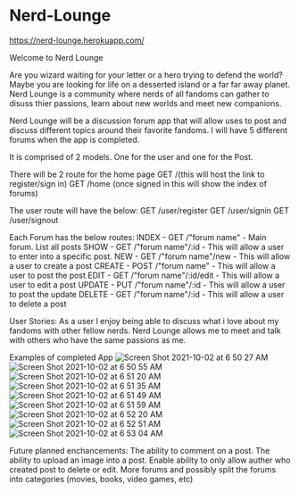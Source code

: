 # Nerd-Lounge

https://nerd-lounge.herokuapp.com/

Welcome to Nerd Lounge

Are you wizard waiting for your letter or a hero trying to defend the world? Maybe you are looking for life on a desserted island or a far far away planet. Nerd Lounge is a community where nerds of all fandoms can gather to disuss thier passions, learn about new worlds and meet new companions.

Nerd Lounge will be a discussion forum app that will allow uses to post and discuss different topics around their favorite fandoms. I will have 5 different forums when the app is completed.

It is comprised of  2 models. One for the user and one for the Post.

There will be 2 route for the home page
GET /(this will host the link to register/sign in)
GET /home (once signed in this will show the index of forums)

The user route will have the below:
GET /user/register
GET /user/signin
GET /user/signout

Each Forum has the below routes:
INDEX - GET /"forum name" - Main forum. List all posts
SHOW - GET /"forum name"/:id - This will allow a user to enter into a specific post.
NEW - GET /"forum name"/new - This will allow a user to create a post
CREATE - POST /"forum name" - This will allow a user to post the post
EDIT - GET /"forum name"/:id/edit - This will allow a user to edit a post
UPDATE - PUT /"forum name"/:id - This will allow a user to post the update
DELETE - GET /"forum name"/:id - This will allow a user to delete a post

User Stories:
As a user I enjoy being able to discuss what i love about my fandoms with other fellow nerds. Nerd Lounge allows me to meet and talk with others who have the same passions as me.

Examples of completed App
![Screen Shot 2021-10-02 at 6 50 27 AM](https://user-images.githubusercontent.com/85913543/135719733-a01aa428-90b9-4241-8814-d7e3be336bd4.png)
![Screen Shot 2021-10-02 at 6 50 55 AM](https://user-images.githubusercontent.com/85913543/135719772-e8e6bf14-6cab-4da0-be21-769bade18838.png)
![Screen Shot 2021-10-02 at 6 51 20 AM](https://user-images.githubusercontent.com/85913543/135719776-3c6fc9b5-81c8-4ba1-8d02-88556b5e729b.png)
![Screen Shot 2021-10-02 at 6 51 35 AM](https://user-images.githubusercontent.com/85913543/135719779-427ea222-478f-4485-9ba9-96d97397d324.png)
![Screen Shot 2021-10-02 at 6 51 49 AM](https://user-images.githubusercontent.com/85913543/135719781-215e1f7f-d75d-4225-a214-5c2ea49fe7c0.png)
![Screen Shot 2021-10-02 at 6 51 59 AM](https://user-images.githubusercontent.com/85913543/135719784-72a17dea-38ed-439d-b7f9-18e12ee9f602.png)
![Screen Shot 2021-10-02 at 6 52 20 AM](https://user-images.githubusercontent.com/85913543/135719788-d1c32226-66fa-4322-98fb-b8ee54d64567.png)
![Screen Shot 2021-10-02 at 6 52 51 AM](https://user-images.githubusercontent.com/85913543/135719792-8d9af447-2dda-4226-8417-eea9edd6d6ce.png)
![Screen Shot 2021-10-02 at 6 53 04 AM](https://user-images.githubusercontent.com/85913543/135719795-dea07118-f24d-4c55-99f2-ab0f06d083ff.png)

Future planned enchancements:
The ability to comment on a post.
The ability to upload an image into a post.
Enable ability to only allow auther who created post to delete or edit.
More forums and possibly split the forums into categories (movies, books, video games, etc)
